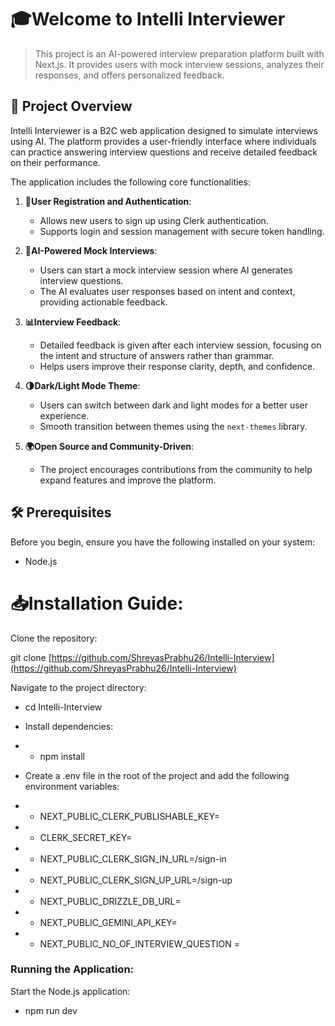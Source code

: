 # **🎓Welcome to Intelli Interviewer**

> This project is an AI-powered interview preparation platform built with Next.js. It provides users with mock interview sessions, analyzes their responses, and offers personalized feedback.

## 🚀 Project Overview

Intelli Interviewer is a B2C web application designed to simulate interviews using AI. The platform provides a user-friendly interface where individuals can practice answering interview questions and receive detailed feedback on their performance.

The application includes the following core functionalities:

1. **👤User Registration and Authentication**:

   - Allows new users to sign up using Clerk authentication.
   - Supports login and session management with secure token handling.

2. **🤖AI-Powered Mock Interviews**:

   - Users can start a mock interview session where AI generates interview questions.
   - The AI evaluates user responses based on intent and context, providing actionable feedback.
   

3. **📊Interview Feedback**:

   - Detailed feedback is given after each interview session, focusing on the intent and structure of answers rather than grammar.
   - Helps users improve their response clarity, depth, and confidence.


4. **🌗Dark/Light Mode Theme**:

   - Users can switch between dark and light modes for a better user experience.
   - Smooth transition between themes using the `next-themes` library.


5. **🌍Open Source and Community-Driven**:
   - The project encourages contributions from the community to help expand features and improve the platform.


## 🛠 Prerequisites

Before you begin, ensure you have the following installed on your system:

- Node.js

# 📥Installation Guide:

Clone the repository:

git clone [https://github.com/ShreyasPrabhu26/Intelli-Interview](https://github.com/ShreyasPrabhu26/Intelli-Interview)

Navigate to the project directory:

- cd Intelli-Interview

- Install dependencies:

- - npm install

- Create a .env file in the root of the project and add the following environment variables:

- - NEXT_PUBLIC_CLERK_PUBLISHABLE_KEY=
- - CLERK_SECRET_KEY=

- - NEXT_PUBLIC_CLERK_SIGN_IN_URL=/sign-in
- - NEXT_PUBLIC_CLERK_SIGN_UP_URL=/sign-up

- - NEXT_PUBLIC_DRIZZLE_DB_URL=

- - NEXT_PUBLIC_GEMINI_API_KEY=
- - NEXT_PUBLIC_NO_OF_INTERVIEW_QUESTION =

### Running the Application:

Start the Node.js application:

- npm run dev
